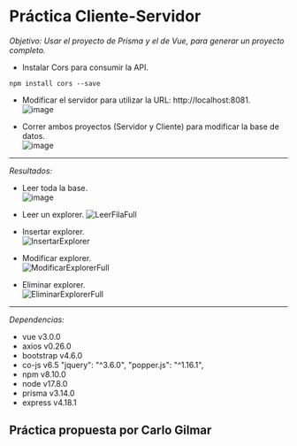 # Práctica Cliente-Servidor

*Objetivo: Usar el proyecto de Prisma y el de Vue, para generar un proyecto completo.*    

- Instalar Cors para consumir la API.   
<pre><code>npm install cors --save
</code></pre>

- Modificar el servidor para utilizar la URL: http://localhost:8081.   
![image](https://user-images.githubusercontent.com/97483147/171947274-711624a8-1fbd-4c42-bf82-26f961fcf459.png)

- Correr ambos proyectos (Servidor y Cliente) para modificar la base de datos.  
![image](https://user-images.githubusercontent.com/97483147/171948573-0162995a-9c6c-409e-bfbc-e09c22c1f9f2.png)
---

*Resultados:*  
- Leer toda la base.  
![image](https://user-images.githubusercontent.com/97483147/171948776-1d67624d-37d1-459d-a1e6-65577dab0863.png)  

- Leer un explorer.
![LeerFilaFull](https://user-images.githubusercontent.com/97483147/171949825-94c64417-e51f-4d9a-b334-a1dea815f1d5.gif)

- Insertar explorer.  
![InsertarExplorer](https://user-images.githubusercontent.com/97483147/171950566-7adc14c4-0c05-4ca8-bb86-ac13bc497c4a.gif)

- Modificar explorer.  
  ![ModificarExplorerFull](https://user-images.githubusercontent.com/97483147/171951380-d795ff3e-974a-4bd4-84e0-caa1ee40d5ac.gif)

- Eliminar explorer.  
![EliminarExplorerFull](https://user-images.githubusercontent.com/97483147/171952237-4dcf5756-ea08-4597-9765-c8745c5318c6.gif)

---

*Dependencias:*

- vue v3.0.0
- axios v0.26.0
- bootstrap v4.6.0
- co-js v6.5
    "jquery": "^3.6.0",
    "popper.js": "^1.16.1",
- npm v8.10.0
- node v17.8.0
- prisma v3.14.0
- express v4.18.1

## Práctica propuesta por Carlo Gilmar 
